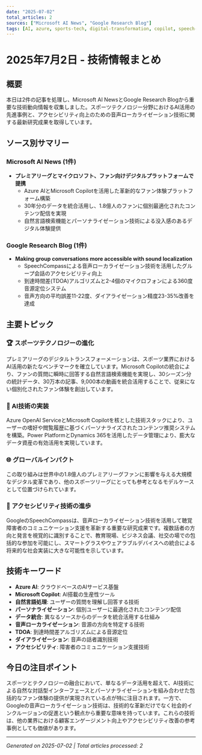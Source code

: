 ```yaml
---
date: "2025-07-02"
total_articles: 2
sources: ["Microsoft AI News", "Google Research Blog"]
tags: [AI, azure, sports-tech, digital-transformation, copilot, speech-recognition, accessibility, sound-localization]
---
```


# 2025年7月2日 - 技術情報まとめ

## 概要
本日は2件の記事を処理し、Microsoft AI NewsとGoogle Research Blogから重要な技術動向情報を収集しました。スポーツテクノロジー分野におけるAI活用の先進事例と、アクセシビリティ向上のための音声ローカライゼーション技術に関する最新研究成果を取得しています。

## ソース別サマリー

### Microsoft AI News (1件)
- **プレミアリーグとマイクロソフト、ファン向けデジタルプラットフォームで提携**
  - Azure AIとMicrosoft Copilotを活用した革新的なファン体験プラットフォーム構築
  - 30年分のデータを統合活用し、1.8億人のファンに個別最適化されたコンテンツ配信を実現
  - 自然言語検索機能とパーソナライゼーション技術による没入感のあるデジタル体験提供

### Google Research Blog (1件)
- **Making group conversations more accessible with sound localization**
  - SpeechCompassによる音声ローカライゼーション技術を活用したグループ会話のアクセシビリティ向上
  - 到達時間差(TDOA)アルゴリズムと2-4個のマイクロフォンによる360度音源定位システム
  - 音声方向の平均誤差11-22度、ダイアライゼーション精度23-35%改善を達成

## 主要トピック

### 🏆 スポーツテクノロジーの進化
プレミアリーグのデジタルトランスフォーメーションは、スポーツ業界におけるAI活用の新たなベンチマークを確立しています。Microsoft Copilotの統合により、ファンの質問に瞬時に回答する自然言語検索機能を実現し、30シーズン分の統計データ、30万本の記事、9,000本の動画を統合活用することで、従来にない個別化されたファン体験を創出しています。

### 🤖 AI技術の実装
Azure OpenAI ServiceとMicrosoft Copilotを核とした技術スタックにより、ユーザーの嗜好や閲覧履歴に基づくパーソナライズされたコンテンツ推奨システムを構築。Power PlatformとDynamics 365を活用したデータ管理により、膨大なデータ資産の有効活用を実現しています。

### 🌐 グローバルインパクト
この取り組みは世界中の1.8億人のプレミアリーグファンに影響を与える大規模なデジタル変革であり、他のスポーツリーグにとっても参考となるモデルケースとして位置づけられています。

### 🎯 アクセシビリティ技術の進歩
GoogleのSpeechCompassは、音声ローカライゼーション技術を活用して聴覚障害者のコミュニケーション支援を革新する重要な研究成果です。複数話者の方向と発言を視覚的に識別することで、教育現場、ビジネス会議、社交の場での包括的な参加を可能にし、スマートグラスやウェアラブルデバイスへの統合による将来的な社会実装に大きな可能性を示しています。

## 技術キーワード
- **Azure AI**: クラウドベースのAIサービス基盤
- **Microsoft Copilot**: AI搭載の生産性ツール
- **自然言語処理**: ユーザーの質問を理解し回答する技術
- **パーソナライゼーション**: 個別ユーザーに最適化されたコンテンツ配信
- **データ統合**: 異なるソースからのデータを統合活用する仕組み
- **音声ローカライゼーション**: 音源の方向を特定する技術
- **TDOA**: 到達時間差アルゴリズムによる音源定位
- **ダイアライゼーション**: 音声の話者識別技術
- **アクセシビリティ**: 障害者のコミュニケーション支援技術

## 今日の注目ポイント
スポーツとテクノロジーの融合において、単なるデータ活用を超えて、AI技術による自然な対話型インターフェースとパーソナライゼーションを組み合わせた包括的なファン体験の提供が実現されている点が特に注目されます。一方で、Googleの音声ローカライゼーション技術は、技術的な革新だけでなく社会的インクルージョンの促進という観点から重要な意味を持っています。これらの技術は、他の業界における顧客エンゲージメント向上やアクセシビリティ改善の参考事例としても価値があります。

---
*Generated on 2025-07-02 | Total articles processed: 2*